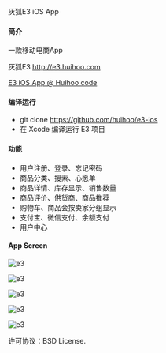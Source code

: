 灰狐E3 iOS App

#### 简介

一款移动电商App 

灰狐E3 http://e3.huihoo.com

[E3 iOS App @ Huihoo code](http://code.huihoo.com/huihoo/e3-app)

#### 编译运行
* git clone https://github.com/huihoo/e3-ios
* 在 Xcode 编译运行 E3 项目

#### 功能
* 用户注册、登录、忘记密码
* 商品分类、搜索、心愿单
* 商品详情、库存显示、销售数量
* 商品评价、供货商、商品推荐
* 购物车、商品会按卖家分组显示
* 支付宝、微信支付、余额支付
* 用户中心

#### App Screen

![e3](http://wiki.huihoo.com/images/7/70/E3-ios-app-01.png)

![e3](http://wiki.huihoo.com/images/c/cc/E3-ios-app-02.png)

![e3](http://wiki.huihoo.com/images/4/49/E3-ios-app-03.png)

![e3](http://wiki.huihoo.com/images/3/3b/E3-ios-app-04.png)

![e3](http://wiki.huihoo.com/images/5/5b/E3-ios-app-05.png)

许可协议：BSD License.
